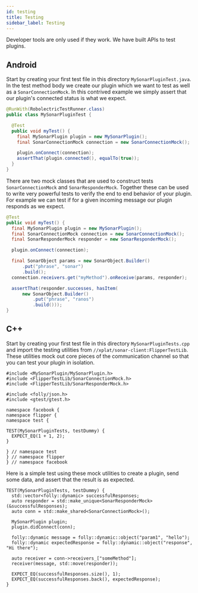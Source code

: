 ```yaml
---
id: testing
title: Testing
sidebar_label: Testing
---
```


Developer tools are only used if they work. We have built APIs to test plugins.

## Android

Start by creating your first test file in this directory `MySonarPluginTest.java`. In the test method body we create our plugin which we want to test as well as a `SonarConnectionMock`. In this contrived example we simply assert that our plugin's connected status is what we expect.

```java
@RunWith(RobolectricTestRunner.class)
public class MySonarPluginTest {

  @Test
  public void myTest() {
    final MySonarPlugin plugin = new MySonarPlugin();
    final SonarConnectionMock connection = new SonarConnectionMock();

    plugin.onConnect(connection);
    assertThat(plugin.connected(), equalTo(true));
  }
}
```

There are two mock classes that are used to construct tests `SonarConnectionMock` and `SonarResponderMock`. Together these can be used to write very powerful tests to verify the end to end behavior of your plugin. For example we can test if for a given incoming message our plugin responds as we expect.

```java
@Test
public void myTest() {
  final MySonarPlugin plugin = new MySonarPlugin();
  final SonarConnectionMock connection = new SonarConnectionMock();
  final SonarResponderMock responder = new SonarResponderMock();

  plugin.onConnect(connection);

  final SonarObject params = new SonarObject.Builder()
      .put("phrase", "sonar")
      .build();
  connection.receivers.get("myMethod").onReceive(params, responder);

  assertThat(responder.successes, hasItem(
      new SonarObject.Builder()
          .put("phrase", "ranos")
          .build()));
}
```

## C++

Start by creating your first test file in this directory `MySonarPluginTests.cpp` and import the testing utilities from `//xplat/sonar-client:FlipperTestLib`. These utilities mock out core pieces of the communication channel so that you can test your plugin in isolation.

```
#include <MySonarPlugin/MySonarPlugin.h>
#include <FlipperTestLib/SonarConnectionMock.h>
#include <FlipperTestLib/SonarResponderMock.h>

#include <folly/json.h>
#include <gtest/gtest.h>

namespace facebook {
namespace flipper {
namespace test {

TEST(MySonarPluginTests, testDummy) {
  EXPECT_EQ(1 + 1, 2);
}

} // namespace test
} // namespace flipper
} // namespace facebook
```

Here is a simple test using these mock utilities to create a plugin, send some data, and assert that the result is as expected.

```
TEST(MySonarPluginTests, testDummy) {
  std::vector<folly::dynamic> successfulResponses;
  auto responder = std::make_unique<SonarResponderMock>(&successfulResponses);
  auto conn = std::make_shared<SonarConnectionMock>();

  MySonarPlugin plugin;
  plugin.didConnect(conn);

  folly::dynamic message = folly::dynamic::object("param1", "hello");
  folly::dynamic expectedResponse = folly::dynamic::object("response", "Hi there");

  auto receiver = conn->receivers_["someMethod"];
  receiver(message, std::move(responder));

  EXPECT_EQ(successfulResponses.size(), 1);
  EXPECT_EQ(successfulResponses.back(), expectedResponse);
}
```
